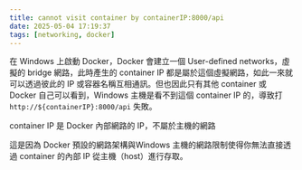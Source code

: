 ```yaml
---
title: cannot visit container by containerIP:8000/api
date: 2025-05-04 17:19:37
tags: [networking, docker]
---
```


在 Windows 上啟動 Docker，Docker 會建立一個 User-defined networks，虛擬的 bridge 網路，此時產生的 container IP 都是屬於這個虛擬網路，如此一來就可以透過彼此的 IP 或容器名稱互相通訊。但也因此只有其他 container 或 Docker 自己可以看到，Windows 主機是看不到這個 container IP 的，導致打 `http://${containerIP}:8000/api` 失敗。

container IP 是 Docker 內部網路的 IP，不屬於主機的網路

這是因為 Docker 預設的網路架構與Windows 主機的網路限制使得你無法直接透過 container 的內部 IP 從主機（host）進行存取。